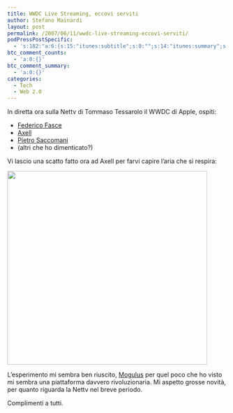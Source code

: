 ```yaml
---
title: WWDC Live Streaming, eccovi serviti
author: Stefano Mainardi
layout: post
permalink: /2007/06/11/wwdc-live-streaming-eccovi-serviti/
podPressPostSpecific:
  - 's:182:"a:6:{s:15:"itunes:subtitle";s:0:"";s:14:"itunes:summary";s:0:"";s:15:"itunes:keywords";s:0:"";s:13:"itunes:author";s:0:"";s:15:"itunes:explicit";s:0:"";s:12:"itunes:block";s:2:"no";}";'
btc_comment_counts:
  - 'a:0:{}'
btc_comment_summary:
  - 'a:0:{}'
categories:
  - Tech
  - Web 2.0
---
```

In diretta ora sulla Nettv di Tommaso Tessarolo il WWDC di Apple, ospiti:

*   [Federico Fasce][1]
*   [Axell][2]
*   [Pietro Saccomani][3]
*   (altri che ho dimenticato?)

Vi lascio una scatto fatto ora ad Axell per farvi capire l&#8217;aria che si respira:

[<img src="http://farm2.static.flickr.com/1367/540891898_9dd16268b2.jpg" height="443" width="458" />][4]

L&#8217;esperimento mi sembra ben riuscito, [Mogulus][5] per quel poco che ho visto mi sembra una piattaforma davvero rivoluzionaria. Mi aspetto grosse novità, per quanto riguarda la Nettv nel breve periodo.

Complimenti a tutti.

 [1]: http://www.kurai.eu
 [2]: http://www.axellweb.com/
 [3]: http://www.voipblog.it
 [4]: http://tommaso.tessarolo.it/
 [5]: http://www.mogulus.com/